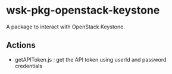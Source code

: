 # wsk-pkg-openstack-keystone
A package to interact with OpenStack Keystone.

## Actions
- getAPIToken.js : get the API token using userId and password credentials
